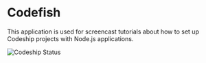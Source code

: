 Codefish
======================

This application is used for screencast tutorials about how to set up Codeship projects with Node.js applications.

![Codeship Status](https://www.codeship.io/projects/930f0b40-3284-0131-bf25-7e400f71bb97/status)
